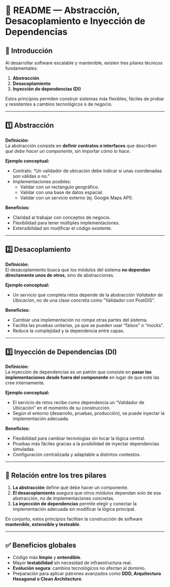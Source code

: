 # 📘 README — Abstracción, Desacoplamiento e Inyección de Dependencias

## 🔑 Introducción
Al desarrollar software escalable y mantenible, existen tres pilares técnicos fundamentales:  

1. **Abstracción**  
2. **Desacoplamiento**  
3. **Inyección de dependencias (DI)**  

Estos principios permiten construir sistemas más flexibles, fáciles de probar y resistentes a cambios tecnológicos o de negocio.

---

## 1️⃣ Abstracción
**Definición:**  
La abstracción consiste en **definir contratos o interfaces** que describen *qué debe hacer un componente*, sin importar *cómo lo hace*.  

**Ejemplo conceptual:**  
- Contrato: “Un validador de ubicación debe indicar si unas coordenadas son válidas o no.”  
- Implementaciones posibles:  
  - Validar con un rectángulo geográfico.  
  - Validar con una base de datos espacial.  
  - Validar con un servicio externo (ej. Google Maps API).  

**Beneficios:**  
- Claridad al trabajar con conceptos de negocio.  
- Flexibilidad para tener múltiples implementaciones.  
- Extensibilidad sin modificar el código existente.

---

## 2️⃣ Desacoplamiento
**Definición:**  
El desacoplamiento busca que los módulos del sistema **no dependan directamente unos de otros**, sino de abstracciones.  

**Ejemplo conceptual:**  
- Un servicio que completa retos depende de la abstracción *Validador de Ubicación*, no de una clase concreta como “Validador con PostGIS”.  

**Beneficios:**  
- Cambiar una implementación no rompe otras partes del sistema.  
- Facilita las pruebas unitarias, ya que se pueden usar “falsos” o “mocks”.  
- Reduce la complejidad y la dependencia entre capas.

---

## 3️⃣ Inyección de Dependencias (DI)
**Definición:**  
La inyección de dependencias es un patrón que consiste en **pasar las implementaciones desde fuera del componente** en lugar de que este las cree internamente.  

**Ejemplo conceptual:**  
- El servicio de retos recibe como dependencia un “Validador de Ubicación” en el momento de su construcción.  
- Según el entorno (desarrollo, pruebas, producción), se puede inyectar la implementación adecuada.  

**Beneficios:**  
- Flexibilidad para cambiar tecnologías sin tocar la lógica central.  
- Pruebas más fáciles gracias a la posibilidad de inyectar dependencias simuladas.  
- Configuración centralizada y adaptable a distintos contextos.

---

## 📌 Relación entre los tres pilares
1. **La abstracción** define qué debe hacer un componente.  
2. **El desacoplamiento** asegura que otros módulos dependan solo de esa abstracción, no de implementaciones concretas.  
3. **La inyección de dependencias** permite elegir y conectar la implementación adecuada sin modificar la lógica principal.  

En conjunto, estos principios facilitan la construcción de software **mantenible, extensible y testeable**.

---

## ✅ Beneficios globales
- Código más **limpio** y **entendible**.  
- Mayor **testabilidad** sin necesidad de infraestructura real.  
- **Evolución segura**: cambios tecnológicos no afectan al dominio.  
- Preparación para aplicar patrones avanzados como **DDD, Arquitectura Hexagonal o Clean Architecture**.  
